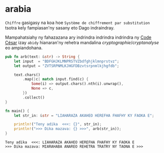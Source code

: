 # arabia

`Chiffre` gasigasy na koa hoe `Système de chiffrement par substitution` tsotra kely fampiasan'ny sasany eto Dago indraindray.

Mampahatsiahy ny fahazazana ary indrindra indrindra indrindra ny [Code César](https://fr.wikipedia.org/wiki/Chiffrement_par_d%C3%A9calage) izay `abidy` hianaran'ny rehetra mandalina *cryptographie*/*cryptanalyse* eo ampiandohana.


```rust
pub fn arb(text: &str) -> String {
    let input  = "BDFGHJKLMNPRSTVZbdfghjklmnprstvz";
    let output = "ZVTSRPNMLKJHGFDBzvtsrpnmlkjhgfdb";

    text.chars()
        .map(|c| match input.find(c) {
            Some(i) => output.chars().nth(i).unwrap(),
            None => c,
        })
        .collect()
}

fn main() {
    let str_in: &str = "LIAHARAZA AKAHEO HEREFHA FHAFHY KY FAOKA E";

    println!("Teny adika  <<<: {}", str_in);
    println!(">>> Dika mazava: {} >>>", arb(str_in));
}
```


```
Teny adika  <<<: LIAHARAZA AKAHEO HEREFHA FHAFHY KY FAOKA E
>>> Dika mazava: MIARAHABA ANAREO REHETRA TRATRY NY TAONA E >>>
```
